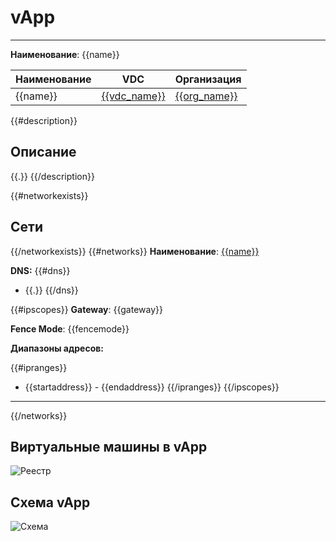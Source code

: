 # vApp
***  
**Наименование**: {{name}}

| Наименование | VDC                          | Организация                  |
|--------------|------------------------------|------------------------------|
| {{name}}     | [{{vdc_name}}]({{vdc_link}}) | [{{org_name}}]({{org_link}}) |


{{#description}}
## Описание
{{.}}
{{/description}}

{{#networkexists}}
## Сети
{{/networkexists}}
{{#networks}}
**Наименование**: [{{name}}]({{vappnet_link}})

**DNS:** 
{{#dns}}
- {{.}}
{{/dns}}

{{#ipscopes}}
**Gateway**: {{gateway}}

**Fence Mode**: {{fencemode}}

**Диапазоны адресов:**

{{#ipranges}}
- {{startaddress}} - {{endaddress}}
{{/ipranges}}
{{/ipscopes}}
***
{{/networks}}

## Виртуальные машины в vApp
![Реестр](@entity/{{entity}}/vm_list?id={{id}})

## Схема vApp
![Схема](@entity/{{entity}}/schema?id={{id}})


